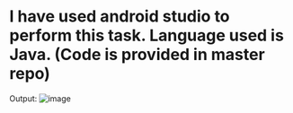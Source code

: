 # **I have used android studio to perform this task. Language used is Java. (Code is provided in master repo)**
Output:
![image](https://user-images.githubusercontent.com/52539720/148941619-cfe1c7f6-7ddc-4bf3-86c8-ede5f2dda852.png)
